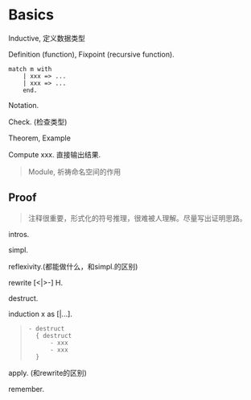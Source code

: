 # Basics

Inductive, 定义数据类型

Definition (function), Fixpoint (recursive function).

```
match m with
    | xxx => ...
    | xxx => ... 
    end.
```


Notation.

Check. (检查类型)

Theorem, Example

Compute xxx. 直接输出结果.

> Module, 祈祷命名空间的作用

## Proof

> 注释很重要，形式化的符号推理，很难被人理解。尽量写出证明思路。

intros.

simpl.

reflexivity.(都能做什么，和simpl.的区别)

rewrite [<|>-] H.

destruct.

induction x as [|...].

> ```
> - destruct
>   { destruct
>       - xxx
>       - xxx    
>   }
> ```

apply. (和rewrite的区别)

remember.